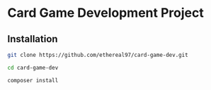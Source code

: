 # Card Game Development Project

## Installation

```bash
git clone https://github.com/ethereal97/card-game-dev.git

cd card-game-dev

composer install
```
